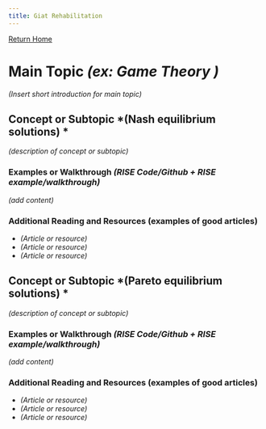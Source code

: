 ```yaml
---
title: Giat Rehabilitation 
---
```


[Return Home](/index.md)
# Main Topic *(ex: Game Theory )* 
*(Insert short introduction for main topic)*

## Concept or Subtopic *(Nash equilibrium solutions) *
*(description of concept or subtopic)*

### Examples or Walkthrough *(RISE Code/Github + RISE example/walkthrough)*
*(add content)*

### Additional Reading and Resources (examples of good articles)
+ *(Article or resource)*
+ *(Article or resource)*
+ *(Article or resource)*

## Concept or Subtopic *(Pareto equilibrium solutions) *
*(description of concept or subtopic)*

### Examples or Walkthrough *(RISE Code/Github + RISE example/walkthrough)*
*(add content)*

### Additional Reading and Resources (examples of good articles)
+ *(Article or resource)*
+ *(Article or resource)*
+ *(Article or resource)*
